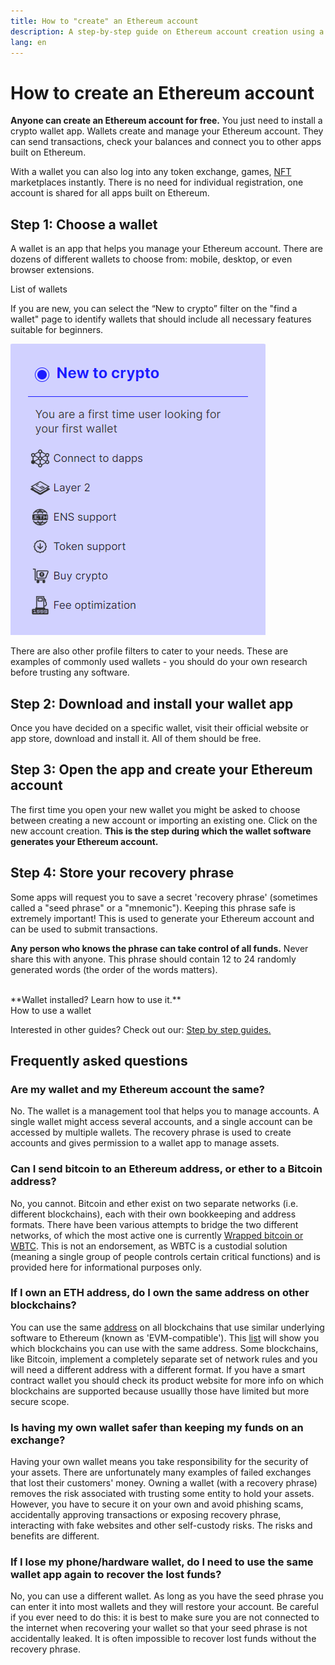 ```yaml
---
title: How to "create" an Ethereum account
description: A step-by-step guide on Ethereum account creation using a wallet.
lang: en
---
```


# How to create an Ethereum account

**Anyone can create an Ethereum account for free.** You just need to install a crypto wallet app. Wallets create and manage your Ethereum account. They can send transactions, check your balances and connect you to other apps built on Ethereum.

With a wallet you can also log into any token exchange, games, [NFT](/glossary/#nft) marketplaces instantly. There is no need for individual registration, one account is shared for all apps built on Ethereum. 

## Step 1: Choose a wallet

A wallet is an app that helps you manage your Ethereum account. There are dozens of different wallets to choose from: mobile, desktop, or even browser extensions.


<ButtonLink to="/wallets/find-wallet/">
  List of wallets
</ButtonLink>

If you are new, you can select the “New to crypto” filter on the "find a wallet" page to identify wallets that should include all necessary features suitable for beginners.

![Filter selection on 'find a wallet' page](./wallet-box.png)

There are also other profile filters to cater to your needs. These are examples of commonly used wallets - you should do your own research before trusting any software.

## Step 2: Download and install your wallet app

Once you have decided on a specific wallet, visit their official website or app store, download and install it. All of them should be free.

## Step 3: Open the app and create your Ethereum account

The first time you open your new wallet you might be asked to choose between creating a new account or importing an existing one. Click on the new account creation. **This is the step during which the wallet software generates your Ethereum account.** 

## Step 4: Store your recovery phrase

Some apps will request you to save a secret 'recovery phrase' (sometimes called a "seed phrase" or a "mnemonic"). Keeping this phrase safe is extremely important! This is used to generate your Ethereum account and can be used to submit transactions.

**Any person who knows the phrase can take control of all funds.** Never share this with anyone. This phrase should contain 12 to 24 randomly generated words (the order of the words matters).

 <br />
 
<InfoBanner shouldSpaceBetween emoji=":eyes:">
  <div>**Wallet installed? Learn how to use it.**</div>
  <ButtonLink to="/guides/how-to-use-a-wallet">
    How to use a wallet
  </ButtonLink>
</InfoBanner>

 <br />
 
Interested in other guides? Check out our: [Step by step guides.](/guides/)


## Frequently asked questions

### Are my wallet and my Ethereum account the same?

No. The wallet is a management tool that helps you to manage accounts. A single wallet might access several accounts, and a single account can be accessed by multiple wallets. The recovery phrase is used to create accounts and gives permission to a wallet app to manage assets.

### Can I send bitcoin to an Ethereum address, or ether to a Bitcoin address?

No, you cannot. Bitcoin and ether exist on two separate networks (i.e. different blockchains), each with their own bookkeeping and address formats. There have been various attempts to bridge the two different networks, of which the most active one is currently [Wrapped bitcoin or WBTC](https://www.bitcoin.com/get-started/what-is-wbtc/). This is not an endorsement, as WBTC is a custodial solution (meaning a single group of people controls certain critical functions) and is provided here for informational purposes only.

### If I own an ETH address, do I own the same address on other blockchains?

You can use the same [address](/glossary/#address) on all blockchains that use similar underlying software to Ethereum (known as 'EVM-compatible'). This [list](https://chainlist.org/) will show you which blockchains you can use with the same address. Some blockchains, like Bitcoin, implement a completely separate set of network rules and you will need a different address with a different format. If you have a smart contract wallet you should check its product website for more info on which blockchains are supported because usuallly those have limited but more secure scope.

### Is having my own wallet safer than keeping my funds on an exchange?

Having your own wallet means you take responsibility for the security of your assets. There are unfortunately many examples of failed exchanges that lost their customers' money. Owning a wallet (with a recovery phrase) removes the risk associated with trusting some entity to hold your assets. However, you have to secure it on your own and avoid phishing scams, accidentally approving transactions or exposing recovery phrase, interacting with fake websites and other self-custody risks. The risks and benefits are different.

### If I lose my phone/hardware wallet, do I need to use the same wallet app again to recover the lost funds?

No, you can use a different wallet. As long as you have the seed phrase you can enter it into most wallets and they will restore your account. Be careful if you ever need to do this: it is best to make sure you are not connected to the internet when recovering your wallet so that your seed phrase is not accidentally leaked. It is often impossible to recover lost funds without the recovery phrase.
